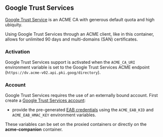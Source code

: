 ## Google Trust Services

[Google Trust Service](https://pki.goog/) is an ACME CA with generous default quota and high ubiquity. 

Using Google Trust Services through an ACME client, like in this container, allows for unlimited 90 days and multi-domains (SAN) certificates.

### Activation

Google Trust Services support is activated when the `ACME_CA_URI` environment variable is set to the Google Trust Services ACME endpoint (`https://dv.acme-v02.api.pki.goog/directory`).

### Account

Google Trust Services requires the use of an externally bound account. First create a [Google Trust Services account](https://cloud.google.com/certificate-manager/docs/public-ca-tutorial#request-key-hmac):

- provide the pre-generated [EAB credentials](https://tools.ietf.org/html/rfc8555#section-7.3.4) using the `ACME_EAB_KID` and `ACME_EAB_HMAC_KEY` environment variables.

These variables can be set on the proxied containers or directly on the **acme-companion** container.
